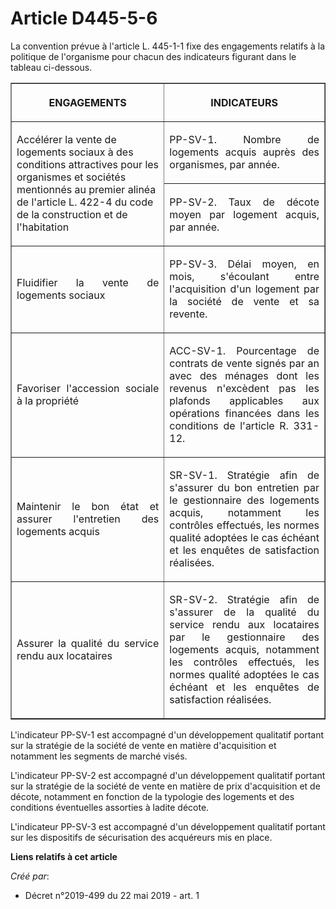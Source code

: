 # Article D445-5-6

La convention prévue à l'article L. 445-1-1 fixe des engagements relatifs à la politique de l'organisme pour chacun des
indicateurs figurant dans le tableau ci-dessous.

<table border="1">
  <tbody>
    <tr>
      <th>

ENGAGEMENTS</th>
      <th>

INDICATEURS</th>
    </tr>
    <tr>
      <td align="left" rowspan="2">

Accélérer la vente de logements sociaux à des conditions attractives pour les organismes et sociétés mentionnés au premier
alinéa de l'article L. 422-4 du code de la construction et de l'habitation</td>
      <td align="justify">

PP-SV-1. Nombre de logements acquis auprès des organismes, par année.</td>
    </tr>
    <tr>
      <td align="justify">

PP-SV-2. Taux de décote moyen par logement acquis, par année.</td>
    </tr>
    <tr>
      <td align="justify">

Fluidifier la vente de logements sociaux</td>
      <td align="justify">

PP-SV-3. Délai moyen, en mois, s'écoulant entre l'acquisition d'un logement par la société de vente et sa revente.</td>
    </tr>
    <tr>
      <td align="justify">

Favoriser l'accession sociale à la propriété</td>
      <td align="justify">

ACC-SV-1. Pourcentage de contrats de vente signés par an avec des ménages dont les revenus n'excèdent pas les plafonds
applicables aux opérations financées dans les conditions de l'article R. 331-12.</td>
    </tr>
    <tr>
      <td align="justify">

Maintenir le bon état et assurer l'entretien des logements acquis</td>
      <td align="justify">

SR-SV-1. Stratégie afin de s'assurer du bon entretien par le gestionnaire des logements acquis, notamment les contrôles
effectués, les normes qualité adoptées le cas échéant et les enquêtes de satisfaction réalisées.</td>
    </tr>
    <tr>
      <td align="justify">

Assurer la qualité du service rendu aux locataires</td>
      <td align="justify">

SR-SV-2. Stratégie afin de s'assurer de la qualité du service rendu aux locataires par le gestionnaire des logements acquis,
notamment les contrôles effectués, les normes qualité adoptées le cas échéant et les enquêtes de satisfaction réalisées.</td>
    </tr>
  </tbody>
</table>

L'indicateur PP-SV-1 est accompagné d'un développement qualitatif portant sur la stratégie de la société de vente en matière
d'acquisition et notamment les segments de marché visés.

L'indicateur PP-SV-2 est accompagné d'un développement qualitatif portant sur la stratégie de la société de vente en matière
de prix d'acquisition et de décote, notamment en fonction de la typologie des logements et des conditions éventuelles
assorties à ladite décote.

L'indicateur PP-SV-3 est accompagné d'un développement qualitatif portant sur les dispositifs de sécurisation des acquéreurs
mis en place.

**Liens relatifs à cet article**

_Créé par_:

  - Décret n°2019-499 du 22 mai 2019 - art. 1
